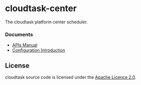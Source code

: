 # cloudtask-center
The cloudtask platform center scheduler.

### Documents 
* [APIs Manual](./APIs.md)
* [Configuration Introduction](./Configuration.md)

## License
cloudtask source code is licensed under the [Apache Licence 2.0](http://www.apache.org/licenses/LICENSE-2.0.html). 
